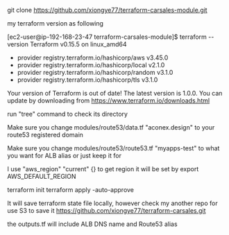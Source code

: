 
git clone https://github.com/xiongye77/terraform-carsales-module.git

my terraform version as following 

[ec2-user@ip-192-168-23-47 terraform-carsales-module]$ terraform --version
Terraform v0.15.5
on linux_amd64
+ provider registry.terraform.io/hashicorp/aws v3.45.0
+ provider registry.terraform.io/hashicorp/local v2.1.0
+ provider registry.terraform.io/hashicorp/random v3.1.0
+ provider registry.terraform.io/hashicorp/tls v3.1.0

Your version of Terraform is out of date! The latest version
is 1.0.0. You can update by downloading from https://www.terraform.io/downloads.html



run "tree" command to check its directory 


Make sure you change modules/route53/data.tf  "aconex.design" to your route53 registered domain

Make sure you change modules/route53/route53.tf  "myapps-test" to what you want for ALB alias or just keep it for 

I use "aws_region" "current" {} to get region  it will be set by export AWS_DEFAULT_REGION 

terraform init 
terraform apply -auto-approve 

It will save terraform state file locally, however check my another repo for use S3 to save it https://github.com/xiongye77/terraform-carsales.git

the outputs.tf will include ALB DNS name and Route53 alias 
